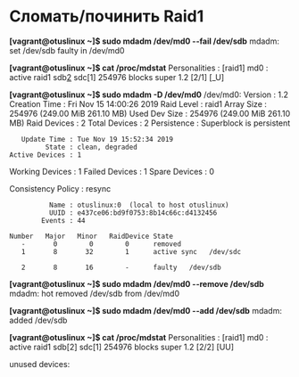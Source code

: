 # Сломать/починить Raid1
**[vagrant@otuslinux ~]$ sudo mdadm /dev/md0 --fail /dev/sdb**
mdadm: set /dev/sdb faulty in /dev/md0

**[vagrant@otuslinux ~]$ cat /proc/mdstat**
Personalities : [raid1]
md0 : active raid1 sdb[2](F) sdc[1]
      254976 blocks super 1.2 [2/1] [_U]
	  
**[vagrant@otuslinux ~]$ sudo mdadm -D /dev/md0**
/dev/md0:
           Version : 1.2
     Creation Time : Fri Nov 15 14:00:26 2019
        Raid Level : raid1
        Array Size : 254976 (249.00 MiB 261.10 MB)
     Used Dev Size : 254976 (249.00 MiB 261.10 MB)
      Raid Devices : 2
     Total Devices : 2
       Persistence : Superblock is persistent

       Update Time : Tue Nov 19 15:52:34 2019
             State : clean, degraded
    Active Devices : 1
   Working Devices : 1
    Failed Devices : 1
     Spare Devices : 0

Consistency Policy : resync

              Name : otuslinux:0  (local to host otuslinux)
              UUID : e437ce06:bd9f0753:8b14c66c:d4132456
            Events : 44

    Number   Major   Minor   RaidDevice State
       -       0        0        0      removed
       1       8       32        1      active sync   /dev/sdc

       2       8       16        -      faulty   /dev/sdb


**[vagrant@otuslinux ~]$ sudo mdadm /dev/md0 --remove /dev/sdb**
mdadm: hot removed /dev/sdb from /dev/md0


**[vagrant@otuslinux ~]$ sudo mdadm /dev/md0 --add /dev/sdb**
mdadm: added /dev/sdb


**[vagrant@otuslinux ~]$ cat /proc/mdstat**
Personalities : [raid1]
md0 : active raid1 sdb[2] sdc[1]
      254976 blocks super 1.2 [2/2] [UU]

unused devices: <none>


